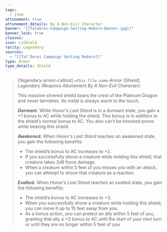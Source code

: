 ```yaml
---
tags:
  - Item
attunement: true
attunement_details: By A Non-Evil Character
banner: "[[Taldorei-Campaign-Setting-Reborn-Banner.jpg]]"
banner_lock: true
classes: 
icon: LiShield
rarity: Legendary
sources:
  - "[[Tal'Dorei Campaign Setting Reborn]]"
type: Armor
type_details: Shield
---
```

>[!legendary-armor-callout] `=this.file.name`
>*Armor (Shield), Legendary (Requires Attunement By A Non-Evil Character)*
>
>This massive silvered shield bears the crest of the Platinum Dragon and never tarnishes. Its metal is always warm to the touch.
>
>***Dormant.*** While *Honor’s Last Stand* is in a dormant state, you gain a +1 bonus to AC while holding the shield. This bonus is in addition to the shield’s normal bonus to AC. You also can’t be knocked prone while bearing this shield.
>
>***Awakened.*** When *Honor’s Last Stand* reaches an awakened state, you gain the following benefits:
>
>* The shield’s bonus to AC increases to +2.
>* If you successfully shove a creature while holding this shield, that creature takes 2d6 force damage.
>* When a creature within 5 feet of you misses you with an attack, you can attempt to shove that creature as a reaction.
>
>***Exalted.*** When *Honor’s Last Stand* reaches an exalted state, you gain the following benefits:
>
>* The shield’s bonus to AC increases to +3.
>* When you successfully shove a creature while holding this shield, you can move it up to 15 feet away from you.
>* As a bonus action, you can protect an ally within 5 feet of you, granting that ally a +3 bonus to AC until the start of your next turn or until they are no longer within 5 feet of you.
>
>
